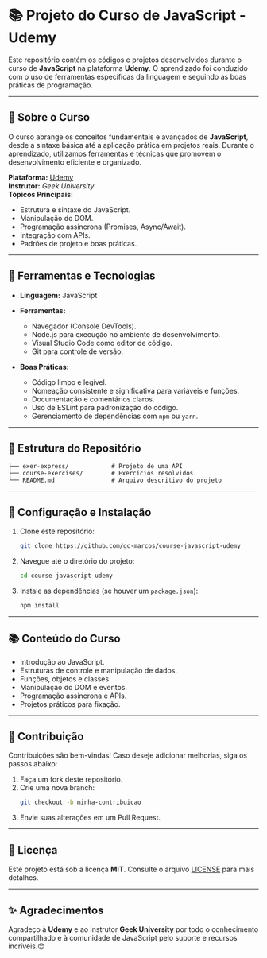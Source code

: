 # 📚 Projeto do Curso de JavaScript - Udemy

Este repositório contém os códigos e projetos desenvolvidos durante o curso de **JavaScript** na plataforma **Udemy**. O aprendizado foi conduzido com o uso de ferramentas específicas da linguagem e seguindo as boas práticas de programação.

---

## 📝 Sobre o Curso

O curso abrange os conceitos fundamentais e avançados de **JavaScript**, desde a sintaxe básica até a aplicação prática em projetos reais. Durante o aprendizado, utilizamos ferramentas e técnicas que promovem o desenvolvimento eficiente e organizado.

**Plataforma:** [Udemy](https://www.udemy.com)  
**Instrutor:** *Geek University*  
**Tópicos Principais:**
- Estrutura e sintaxe do JavaScript.
- Manipulação do DOM.
- Programação assíncrona (Promises, Async/Await).
- Integração com APIs.
- Padrões de projeto e boas práticas.

---

## 🚀 Ferramentas e Tecnologias

- **Linguagem:** JavaScript  
- **Ferramentas:**  
  - Navegador (Console DevTools).  
  - Node.js para execução no ambiente de desenvolvimento.  
  - Visual Studio Code como editor de código.  
  - Git para controle de versão.  

- **Boas Práticas:**  
  - Código limpo e legível.
  - Nomeação consistente e significativa para variáveis e funções.
  - Documentação e comentários claros.
  - Uso de ESLint para padronização do código.
  - Gerenciamento de dependências com `npm` ou `yarn`.

---

## 📂 Estrutura do Repositório

```plaintext
├── exer-express/            # Projeto de uma API
├── course-exercises/        # Exercícios resolvidos
└── README.md                # Arquivo descritivo do projeto
```

---

## 🔧 Configuração e Instalação

1. Clone este repositório:
   ```bash
   git clone https://github.com/gc-marcos/course-javascript-udemy
   ```
2. Navegue até o diretório do projeto:
   ```bash
   cd course-javascript-udemy
   ```
3. Instale as dependências (se houver um `package.json`):
   ```bash
   npm install
   ```

---

## 📚 Conteúdo do Curso

- Introdução ao JavaScript.
- Estruturas de controle e manipulação de dados.
- Funções, objetos e classes.
- Manipulação do DOM e eventos.
- Programação assíncrona e APIs.
- Projetos práticos para fixação.

---

## 🤝 Contribuição

Contribuições são bem-vindas! Caso deseje adicionar melhorias, siga os passos abaixo:

1. Faça um fork deste repositório.
2. Crie uma nova branch:
   ```bash
   git checkout -b minha-contribuicao
   ```
3. Envie suas alterações em um Pull Request.

---

## 📝 Licença

Este projeto está sob a licença **MIT**. Consulte o arquivo [LICENSE](LICENSE) para mais detalhes.

---

## ✨ Agradecimentos

Agradeço à **Udemy** e ao instrutor **Geek University** por todo o conhecimento compartilhado e à comunidade de JavaScript pelo suporte e recursos incríveis.😊
